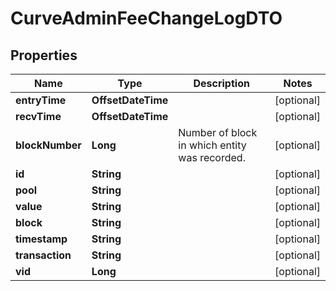 

# CurveAdminFeeChangeLogDTO


## Properties

| Name | Type | Description | Notes |
|------------ | ------------- | ------------- | -------------|
|**entryTime** | **OffsetDateTime** |  |  [optional] |
|**recvTime** | **OffsetDateTime** |  |  [optional] |
|**blockNumber** | **Long** | Number of block in which entity was recorded. |  [optional] |
|**id** | **String** |  |  [optional] |
|**pool** | **String** |  |  [optional] |
|**value** | **String** |  |  [optional] |
|**block** | **String** |  |  [optional] |
|**timestamp** | **String** |  |  [optional] |
|**transaction** | **String** |  |  [optional] |
|**vid** | **Long** |  |  [optional] |



